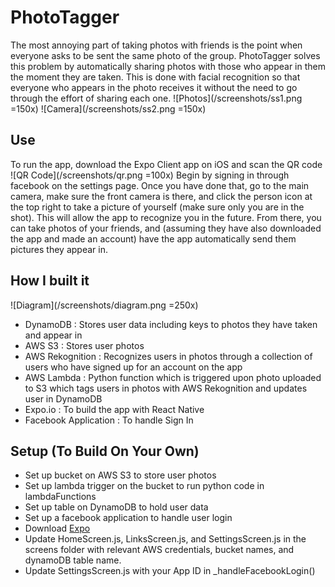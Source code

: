 # PhotoTagger
The most annoying part of taking photos with friends is the point when everyone asks to be sent the same photo of the group. PhotoTagger solves this problem by automatically sharing photos with those who appear in them the moment they are taken. This is done with facial recognition so that everyone who appears in the photo receives it without the need to go through the effort of sharing each one.
![Photos](/screenshots/ss1.png =150x)
![Camera](/screenshots/ss2.png =150x)

## Use
To run the app, download the Expo Client app on iOS and scan the QR code
![QR Code](/screenshots/qr.png =100x)
Begin by signing in through facebook on the settings page. Once you have done that, go to the main camera, make sure the front camera is there, and click the person icon at the top right to take a picture of yourself (make sure only you are in the shot). This will allow the app to recognize you in the future.
From there, you can take photos of your friends, and (assuming they have also downloaded the app and made an account) have the app automatically send them pictures they appear in.

## How I built it
![Diagram](/screenshots/diagram.png =250x)
- DynamoDB : Stores user data including keys to photos they have taken and appear in
- AWS S3 : Stores user photos
- AWS Rekognition : Recognizes users in photos through a collection of users who have signed up for an account on the app
- AWS Lambda : Python function which is triggered upon photo uploaded to S3 which tags users in photos with AWS Rekognition and updates user in DynamoDB
- Expo.io : To build the app with React Native
- Facebook Application : To handle Sign In


## Setup (To Build On Your Own)
- Set up bucket on AWS S3 to store user photos
- Set up lambda trigger on the bucket to run python code in lambdaFunctions
- Set up table on DynamoDB to hold user data
- Set up a facebook application to handle user login
- Download [Expo](https://expo.io/learn)
- Update HomeScreen.js, LinksScreen.js, and SettingsScreen.js in the screens folder with relevant AWS credentials, bucket names, and dynamoDB table name.
- Update SettingsScreen.js with your App ID in _handleFacebookLogin()
